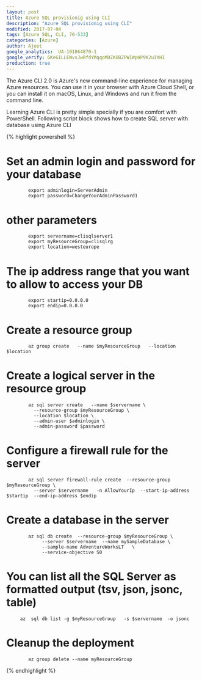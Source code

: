 ```yaml
---
layout: post
title: Azure SQL provisionig using CLI
description: "Azure SQL provisionig using CLI"
modified: 2017-07-04
tags: [Azure SQL, CLI, 70-533]
categories: [Azure]
author: Ajeet
google_analytics:  UA-101864870-1
google_verify: GKeGILLEWvsJwRfdYMqqoMDZKOBZPWIWpHP9K2uIXHI
production: true
---
```

 
The Azure CLI 2.0 is Azure's new command-line experience for managing Azure resources. You can use it in your browser with Azure Cloud Shell, or you can install it on macOS, Linux, and Windows and run it from the command line.

Learning Azure CLI is pretty simple specially if you are comfort with PowerShell. Following script block shows how to create SQL server with database using Azure CLI

<!--more-->

{% highlight powershell %}
# Set an admin login and password for your database
            export adminlogin=ServerAdmin
            export password=ChangeYourAdminPassword1

# other parameters
            export servername=clisqlserver1
            export myResourceGroup=clisqlrg
            export location=westeurope

# The ip address range that you want to allow to access your DB
            export startip=0.0.0.0
            export endip=0.0.0.0

# Create a resource group
            az group create   --name $myResourceGroup   --location $location

# Create a logical server in the resource group
            az sql server create   --name $servername \
              --resource-group $myResourceGroup \
              --location $location \
              --admin-user $adminlogin \
              --admin-password $password

# Configure a firewall rule for the server
            az sql server firewall-rule create  --resource-group $myResourceGroup \
              --server $servername   -n AllowYourIp  --start-ip-address $startip  --end-ip-address $endip

# Create a database in the server
            az sql db create  --resource-group $myResourceGroup \
                 --server $servername  --name mySampleDatabase \
                 --sample-name AdventureWorksLT   \
                 --service-objective S0

# You can list all the SQL Server as formatted output (tsv, json, jsonc, table) 
         az  sql db list -g $myResourceGroup   -s $servername  -o jsonc

# Cleanup the deployment
            az group delete --name myResourceGroup
{% endhighlight %}